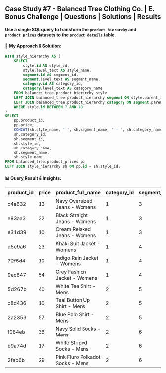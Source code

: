 ## Case Study #7 - Balanced Tree Clothing Co. | E. Bonus Challenge | Questions | Solutions | Results
#### Use a single SQL query to transform the `product_hierarchy` and `product_prices` datasets to the `product_details` table.

#### 🧠 My Approach & Solution:

````sql
WITH style_hierarchy AS (
    SELECT 
        style.id AS style_id, 
        style.level_text AS style_name, 
        segment.id AS segment_id, 
        segment.level_text AS segment_name,
        category.id AS category_id,
        category.level_text AS category_name
    FROM balanced_tree.product_hierarchy style
    LEFT JOIN balanced_tree.product_hierarchy segment ON style.parent_id = segment.id
    LEFT JOIN balanced_tree.product_hierarchy category ON segment.parent_id = category.id
    WHERE style.id BETWEEN 7 AND 18
)
SELECT 
    pp.product_id,
    pp.price,
    CONCAT(sh.style_name, ' ', sh.segment_name, ' - ', sh.category_name) AS product_full_name,
    sh.category_id,
    sh.segment_id,
    sh.style_id,
    sh.category_name,
    sh.segment_name,
    sh.style_name
FROM balanced_tree.product_prices pp
LEFT JOIN style_hierarchy sh ON pp.id = sh.style_id;
  ````

#### 📊 Query Result & Insights:
| product_id | price | product_full_name                | category_id | segment_id | style_id | category_name | segment_name | style_name          |
| ---------- | ----- | -------------------------------- | ----------- | ---------- | -------- | ------------- | ------------ | ------------------- |
| c4a632     | 13    | Navy Oversized Jeans - Womens    | 1           | 3          | 7        | Womens        | Jeans        | Navy Oversized      |
| e83aa3     | 32    | Black Straight Jeans - Womens    | 1           | 3          | 8        | Womens        | Jeans        | Black Straight      |
| e31d39     | 10    | Cream Relaxed Jeans - Womens     | 1           | 3          | 9        | Womens        | Jeans        | Cream Relaxed       |
| d5e9a6     | 23    | Khaki Suit Jacket - Womens       | 1           | 4          | 10       | Womens        | Jacket       | Khaki Suit          |
| 72f5d4     | 19    | Indigo Rain Jacket - Womens      | 1           | 4          | 11       | Womens        | Jacket       | Indigo Rain         |
| 9ec847     | 54    | Grey Fashion Jacket - Womens     | 1           | 4          | 12       | Womens        | Jacket       | Grey Fashion        |
| 5d267b     | 40    | White Tee Shirt - Mens           | 2           | 5          | 13       | Mens          | Shirt        | White Tee           |
| c8d436     | 10    | Teal Button Up Shirt - Mens      | 2           | 5          | 14       | Mens          | Shirt        | Teal Button Up      |
| 2a2353     | 57    | Blue Polo Shirt - Mens           | 2           | 5          | 15       | Mens          | Shirt        | Blue Polo           |
| f084eb     | 36    | Navy Solid Socks - Mens          | 2           | 6          | 16       | Mens          | Socks        | Navy Solid          |
| b9a74d     | 17    | White Striped Socks - Mens       | 2           | 6          | 17       | Mens          | Socks        | White Striped       |
| 2feb6b     | 29    | Pink Fluro Polkadot Socks - Mens | 2           | 6          | 18       | Mens          | Socks        | Pink Fluro Polkadot |
